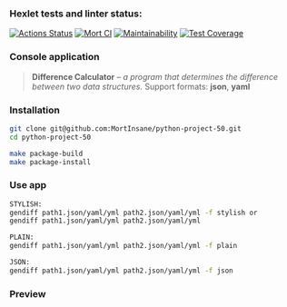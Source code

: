 ### Hexlet tests and linter status:
[![Actions Status](https://github.com/MortInsane/python-project-50/workflows/hexlet-check/badge.svg)](https://github.com/MortInsane/python-project-50/actions)
[![Mort CI](https://github.com/MortInsane/python-project-50/actions/workflows/mort-CI.yml/badge.svg)](https://github.com/MortInsane/python-project-50/actions/workflows/mort-CI.yml)
[![Maintainability](https://api.codeclimate.com/v1/badges/5230ddf9afc45b8235c3/maintainability)](https://codeclimate.com/github/MortInsane/python-project-50/maintainability)
[![Test Coverage](https://api.codeclimate.com/v1/badges/5230ddf9afc45b8235c3/test_coverage)](https://codeclimate.com/github/MortInsane/python-project-50/test_coverage)

### Console application
> **Difference Calculator** – *a program that determines the difference between two data structures.*
Support formats: **json**, **yaml**

### Installation
```bash
git clone git@github.com:MortInsane/python-project-50.git
cd python-project-50

make package-build
make package-install
```

### Use app
```bash
STYLISH:
gendiff path1.json/yaml/yml path2.json/yaml/yml -f stylish or
gendiff path1.json/yaml/yml path2.json/yaml/yml

PLAIN:
gendiff path1.json/yaml/yml path2.json/yaml/yml -f plain

JSON:
gendiff path1.json/yaml/yml path2.json/yaml/yml -f json
```

### Preview